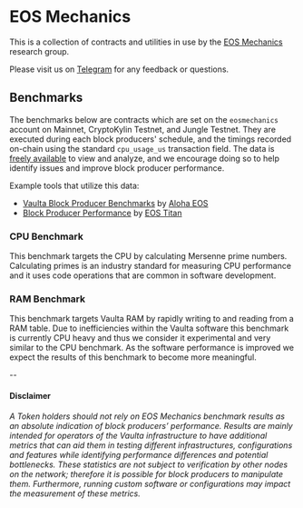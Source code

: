 # EOS Mechanics
This is a collection of contracts and utilities in use by the [EOS Mechanics](https://eosmechanics.com/) research group.

Please visit us on [Telegram](https://t.me/EOSMechanics) for any feedback or questions. 

## Benchmarks
The benchmarks below are contracts which are set on the `eosmechanics` account on Mainnet, CryptoKylin Testnet, and Jungle Testnet. They are executed during each block producers' schedule, and the timings recorded on-chain using the standard `cpu_usage_us` transaction field. The data is [freely available](https://eosflare.io/account/eosmechanics) to view and analyze, and we encourage doing so to help identify issues and improve block producer performance.

Example tools that utilize this data:

- [Vaulta Block Producer Benchmarks](https://www.alohaeos.com/tools/benchmarks) by [Aloha EOS](https://www.alohaeos.com/)
- [Block Producer Performance](https://labs.eostitan.com/#/block-producer-performance) by [EOS Titan](https://eostitan.com/)



### CPU Benchmark

This benchmark targets the CPU by calculating Mersenne prime numbers. Calculating primes is an industry standard for measuring CPU performance and it uses code operations that are common in software development.

### RAM Benchmark

This benchmark targets Vaulta RAM by rapidly writing to and reading from a RAM table. Due to inefficiencies within the Vaulta software this benchmark is currently CPU heavy and thus we consider it experimental and very similar to the CPU benchmark. As the software performance is improved we expect the results of this benchmark to become more meaningful.

--

#### Disclaimer
*A Token holders should not rely on EOS Mechanics benchmark results as an absolute indication of block producers’ performance. Results are mainly intended for operators of the Vaulta infrastructure to have additional metrics that can aid them in testing different infrastructures, configurations and features while identifying performance differences and potential bottlenecks. These statistics are not subject to verification by other nodes on the network; therefore it is possible for block producers to manipulate them. Furthermore, running custom software or configurations may impact the measurement of these metrics.*

